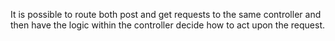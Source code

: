 It is possible to route both post and get requests to the same controller and then have the logic within the controller decide how to act upon the request.
 